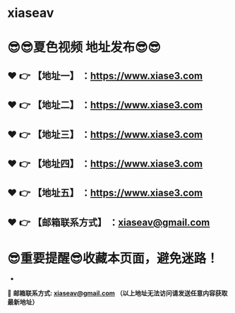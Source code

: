 # xiaseav
:sunglasses::sunglasses:夏色视频 地址发布:sunglasses::sunglasses:
==
:heart: :point_right: 【地址一】 ：https://www.xiase3.com
------
:heart: :point_right: 【地址二】 ：https://www.xiase3.com
------
:heart: :point_right: 【地址三】 ：https://www.xiase3.com
------
:heart: :point_right: 【地址四】 ：https://www.xiase3.com
------
:heart: :point_right: 【地址五】 ：https://www.xiase3.com
------
:heart: :point_right: 【邮箱联系方式】 ：xiaseav@gmail.com
------
:sunglasses:重要提醒:sunglasses:收藏本页面，避免迷路！
==

-

:e-mail: __邮箱联系方式: xiaseav@gmail.com （以上地址无法访问请发送任意内容获取最新地址）__
